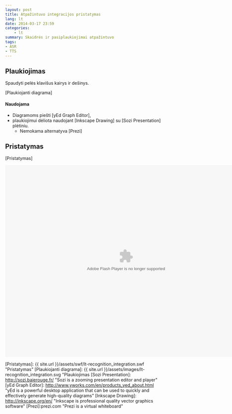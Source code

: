 ```yaml
---
layout: post 
title: Atpažintuvo integracijos pristatymas
lang: lt
date: 2014-03-17 23:59
categories:
    - lt
summary: Skaidrės ir pasiplaukiojimai atpažintuvo 
tags:
- ASR
- TTS
---
```



Plaukiojimas
---------------------
Spaudyti pelės klavišus kairys ir dešinys.

[Plaukiojanti diagrama]


#### Naudojama

* Diagramoms piešti [yEd Graph Editor], 
* plaukiojimui dėliota naudojant [Inkscape Drawing] su [Sozi Presentation] plėtiniu.
  * Nemokama alternatyva [Prezi]


Pristatymas
---------------------

[Pristatymas]



<OBJECT classid="clsid:D27CDB6E-AE6D-11cf-96B8-444553540000" 
        codebase="http://download.macromedia.com/pub/shockwave/cabs/flash/swflash.cab#version=6,0,0,0" 
        WIDTH="780" HEIGHT="620" id="Yourfilename" ALIGN="">
        <PARAM NAME="movie" VALUE="{{ site.url }}/assets/swf/lt-recognition_integration.swf">
        <PARAM NAME="quality" VALUE="high">
        <EMBED src="{{ site.url }}/assets/swf/lt-recognition_integration.swf" quality="high" WIDTH="780" HEIGHT="620" NAME="Yourfilename" ALIGN=""
                TYPE="application/x-shockwave-flash" PLUGINSPAGE="http://www.macromedia.com/go/getflashplayer">
        </EMBED>
</OBJECT>





[Pristatymas]: {{ site.url }}/assets/swf/lt-recognition_integration.swf "Pristatymas"
[Plaukiojanti diagrama]: {{ site.url }}/assets/images/lt-recognition_integration.svg "Plaukiojimas
[Sozi Presentation]: http://sozi.baierouge.fr/ "Sozi is a zooming presentation editor and player"
[yEd Graph Editor]: http://www.yworks.com/en/products_yed_about.html "yEd is a powerful desktop application that can be used to quickly and effectively generate high-quality diagrams"
[Inkscape Drawing]: http://inkscape.org/en/ "Inkscape is professional quality vector graphics software"
[Prezi]:prezi.com "Prezi is a virtual whiteboard"



